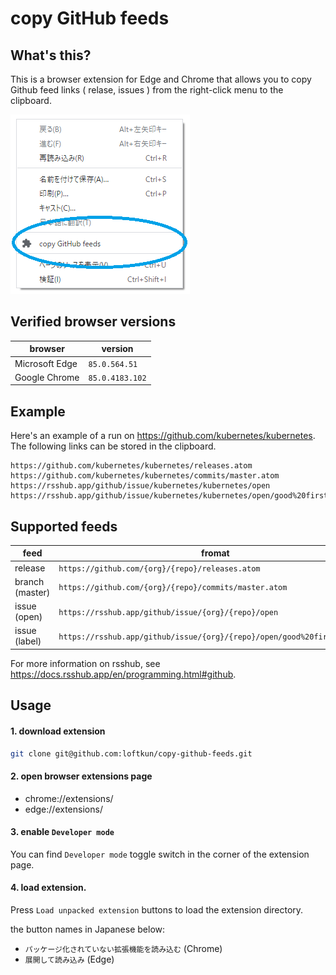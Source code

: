 # copy GitHub feeds

## What's this?

This is a browser extension for Edge and Chrome that allows you to copy Github feed links ( relase, issues ) from the right-click menu to the clipboard.

![](./screenshot-01.png)

## Verified browser versions

|    browser     |     version     |
| -------------- | --------------- |
| Microsoft Edge | `85.0.564.51`   |
| Google Chrome  | `85.0.4183.102` |

## Example

Here's an example of a run on https://github.com/kubernetes/kubernetes.  
The following links can be stored in the clipboard.

```
https://github.com/kubernetes/kubernetes/releases.atom
https://github.com/kubernetes/kubernetes/commits/master.atom
https://rsshub.app/github/issue/kubernetes/kubernetes/open
https://rsshub.app/github/issue/kubernetes/kubernetes/open/good%20first%20issue
```

## Supported feeds

|      feed       |                                  fromat                                  |
| --------------- | ------------------------------------------------------------------------ |
| release         | `https://github.com/{org}/{repo}/releases.atom`                          |
| branch (master) | `https://github.com/{org}/{repo}/commits/master.atom`                    |
| issue (open)    | `https://rsshub.app/github/issue/{org}/{repo}/open`                      |
| issue (label)   | `https://rsshub.app/github/issue/{org}/{repo}/open/good%20first%20issue` |

For more information on rsshub, see https://docs.rsshub.app/en/programming.html#github.

## Usage

#### 1. download extension

```sh
git clone git@github.com:loftkun/copy-github-feeds.git
```

#### 2. open browser extensions page

- chrome://extensions/
- edge://extensions/

#### 3. enable `Developer mode`

You can find `Developer mode` toggle switch in the corner of the extension page.

#### 4. load extension.

Press `Load unpacked extension` buttons to load the extension directory.

the button names  in Japanese below:

- `パッケージ化されていない拡張機能を読み込む` (Chrome)
- `展開して読み込み` (Edge)
